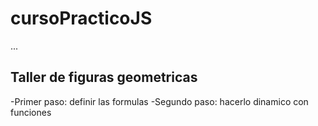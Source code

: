 # cursoPracticoJS

...


## Taller de figuras geometricas

-Primer paso: definir las formulas
-Segundo paso: hacerlo dinamico con funciones
